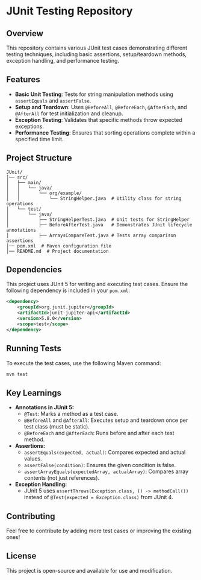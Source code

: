 # JUnit Testing Repository

## Overview
This repository contains various JUnit test cases demonstrating different testing techniques, including basic assertions, setup/teardown methods, exception handling, and performance testing.

## Features
- **Basic Unit Testing**: Tests for string manipulation methods using `assertEquals` and `assertFalse`.
- **Setup and Teardown**: Uses `@BeforeAll`, `@BeforeEach`, `@AfterEach`, and `@AfterAll` for test initialization and cleanup.
- **Exception Testing**: Validates that specific methods throw expected exceptions.
- **Performance Testing**: Ensures that sorting operations complete within a specified time limit.

## Project Structure
```
JUnit/
│── src/
│   ├── main/
│   │   └── java/
│   │       └── org/example/
│   │           └── StringHelper.java  # Utility class for string operations
│   └── test/
│       └── java/
│           ├── StringHelperTest.java  # Unit tests for StringHelper
│           ├── BeforeAfterTest.java   # Demonstrates JUnit lifecycle annotations
│           ├── ArraysCompareTest.java # Tests array comparison assertions
│── pom.xml  # Maven configuration file
│── README.md  # Project documentation

```

## Dependencies
This project uses JUnit 5 for writing and executing test cases. Ensure the following dependency is included in your `pom.xml`:

```xml
<dependency>
    <groupId>org.junit.jupiter</groupId>
    <artifactId>junit-jupiter-api</artifactId>
    <version>5.8.0</version>
    <scope>test</scope>
</dependency>
```

## Running Tests
To execute the test cases, use the following Maven command:

```sh
mvn test
```

## Key Learnings
- **Annotations in JUnit 5:**
  - `@Test`: Marks a method as a test case.
  - `@BeforeAll` and `@AfterAll`: Executes setup and teardown once per test class (must be static).
  - `@BeforeEach` and `@AfterEach`: Runs before and after each test method.
- **Assertions:**
  - `assertEquals(expected, actual)`: Compares expected and actual values.
  - `assertFalse(condition)`: Ensures the given condition is false.
  - `assertArrayEquals(expectedArray, actualArray)`: Compares array contents (not just references).
- **Exception Handling:**
  - JUnit 5 uses `assertThrows(Exception.class, () -> methodCall())` instead of `@Test(expected = Exception.class)` from JUnit 4.

## Contributing
Feel free to contribute by adding more test cases or improving the existing ones!

## License
This project is open-source and available for use and modification.

